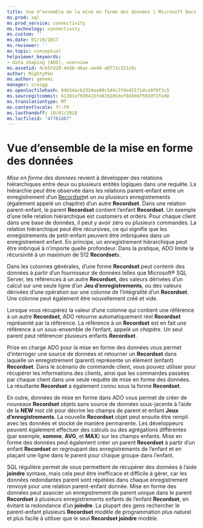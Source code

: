 ```yaml
---
title: Vue d’ensemble de la mise en forme des données | Microsoft Docs
ms.prod: sql
ms.prod_service: connectivity
ms.technology: connectivity
ms.custom: ''
ms.date: 01/19/2017
ms.reviewer: ''
ms.topic: conceptual
helpviewer_keywords:
- data shaping [ADO], overview
ms.assetid: 4cb5fd29-4e56-46ac-ae48-a6771c321c0c
author: MightyPen
ms.author: genemi
manager: craigg
ms.openlocfilehash: 64b54acb2334aa09c5d4c2fde421f1dca9f8f3c5
ms.sourcegitcommit: 61381ef939415fe019285def9450d7583df1fed0
ms.translationtype: MT
ms.contentlocale: fr-FR
ms.lasthandoff: 10/01/2018
ms.locfileid: "47761467"
---
```

# <a name="data-shaping-overview"></a>Vue d’ensemble de la mise en forme des données
*Mise en forme des données* revient à développer des relations hiérarchiques entre deux ou plusieurs entités logiques dans une requête. La hiérarchie peut être observée dans les relations parent-enfant entre un enregistrement d’un [Recordset](../../../ado/reference/ado-api/recordset-object-ado.md)et un ou plusieurs enregistrements (également appelé un chapitre) d’un autre **Recordset**. Dans une relation parent-enfant, le parent **Recordset** contient l’enfant **Recordset**. Un exemple d’une telle relation hiérarchique est customers et orders. Pour chaque client dans une base de données, il peut y avoir zéro ou plusieurs commandes. La relation hiérarchique peut être récursives, ce qui signifie que les enregistrements de petit-enfant peuvent être imbriquées dans un enregistrement enfant. En principe, un enregistrement hiérarchique peut être imbriqué à n’importe quelle profondeur. Dans la pratique, ADO limite la récursivité à un maximum de 512 **Recordset**s.  
  
 Dans les colonnes générales, d’une forme **Recordset** peut contenir des données à partir d’un fournisseur de données telles que Microsoft® SQL Server, les références à un autre **Recordset**, des valeurs dérivées d’un calcul sur une seule ligne d’un  **Jeu d’enregistrements**, ou des valeurs dérivées d’une opération sur une colonne de l’intégralité d’un **Recordset**. Une colonne peut également être nouvellement créé et vide.  
  
 Lorsque vous récupérez la valeur d’une colonne qui contient une référence à un autre **Recordset**, ADO retourne automatiquement réel **Recordset** représenté par la référence. La référence à un **Recordset** est en fait une référence à un sous-ensemble de l’enfant, appelé un *chapitre*. Un seul parent peut référencer plusieurs enfants **Recordset**.  
  
 Prise en charge ADO pour la mise en forme des données vous permet d’interroger une source de données et retourner un **Recordset** dans laquelle un enregistrement (parent) représente un élément (enfant) **Recordset**. Dans le scénario de commande client, vous pouvez utiliser pour récupérer les informations des clients, ainsi que les commandes passées par chaque client dans une seule requête de mise en forme des données. La résultante **Recordset** a également connu sous la forme **Recordset**.  
  
 En outre, données de mise en forme dans ADO vous permet de créer de nouveaux **Recordset** objets sans source de données sous-jacente à l’aide de la **NEW** mot clé pour décrire les champs de parent et enfant  **Jeux d’enregistrements**. La nouvelle **Recordset** objet peut ensuite être rempli avec les données et stocké de manière permanente. Les développeurs peuvent également effectuer des calculs ou des agrégations différentes (par exemple, **somme**, **AVG**, et **MAX**) sur les champs enfants. Mise en forme des données peut également créer un parent **Recordset** à partir d’un enfant **Recordset** en regroupant des enregistrements de l’enfant et en plaçant une ligne dans le parent pour chaque groupe dans l’enfant.  
  
 SQL régulière permet de vous permettent de récupérer des données à l’aide **joindre** syntaxe, mais cela peut être inefficace et difficile à gérer, car les données redondantes parent sont répétées dans chaque enregistrement renvoyé pour une relation parent-enfant donnée. Mise en forme des données peut associer un enregistrement de parent unique dans le parent **Recordset** à plusieurs enregistrements enfants de l’enfant **Recordset**, en évitant la redondance d’un **joindre**. La plupart des gens rechercher le parent-enfant plusieurs **Recordset** modèle de programmation plus naturel et plus facile à utiliser que le seul **Recordset joindre** modèle.
